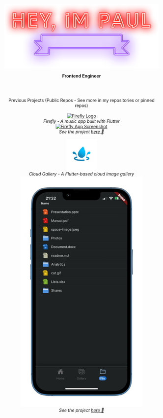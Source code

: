 <p align="center">
  <img width="520" src="hey.png" />
</p>

<p align="center">
  <strong>Frontend Engineer</strong>
</p>

<p align="center">
  <br/>
  <br/>
</p>

<p align="center">
  Previous Projects (Public Repos - See more in my repositories or pinned repos)
  <br/><br/>

  <!-- Firefly Project -->
  <a href="https://github.com/lookacat/firefly-music-app" target="_blank">
    <img width="100" src="https://github.com/lookacat/firefly-music-app/blob/main/logotext.png" alt="Firefly Logo"/>
  </a>
  <br/>
  <i>Firefly - A music app built with Flutter</i>
  <br/>
  <a href="https://github.com/lookacat/firefly-music-app" target="_blank">
    <img width="400" src="https://github.com/lookacat/firefly-music-app/blob/main/1.png" alt="Firefly App Screenshot" />
  </a>
  <br/>
  <i>See the project <a href="https://github.com/lookacat/firefly-music-app" target="_blank">here 🔗</a></i>
  <br/><br/>

  <!-- Cloud Gallery Project -->
  <a href="https://github.com/lookacat/cloud-gallery" target="_blank">
    <img width="100" src="https://github.com/lookacat/cloud-gallery/blob/main/assets/icon/rainfall_transparent.png" alt="Cloud Gallery Logo"/>
  </a>
  <br/>
  <i>Cloud Gallery - A Flutter-based cloud image gallery</i>
  <br/>
  <a href="https://github.com/lookacat/cloud-gallery" target="_blank">
    <img width="400" src="https://github.com/lookacat/cloud-gallery/blob/main/assets/screenshots/screen1.png" alt="Cloud Gallery Screenshot" />
  </a>
  <br/>
  <i>See the project <a href="https://github.com/lookacat/cloud-gallery" target="_blank">here 🔗</a></i>
</p>
